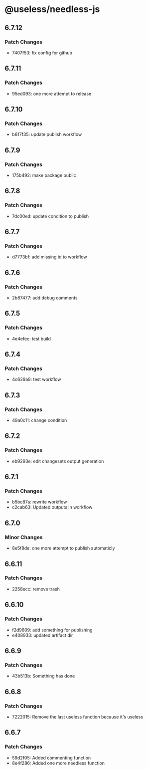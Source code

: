 # @useless/needless-js

## 6.7.12

### Patch Changes

- 7407f53: fix config for github

## 6.7.11

### Patch Changes

- 95ed093: one more attempt to release

## 6.7.10

### Patch Changes

- b617f35: update publish workflow

## 6.7.9

### Patch Changes

- 175b492: make package public

## 6.7.8

### Patch Changes

- 7dc00ed: update condition to publish

## 6.7.7

### Patch Changes

- d7773bf: add missing id to workflow

## 6.7.6

### Patch Changes

- 2b67477: add debug comments

## 6.7.5

### Patch Changes

- 4e4efec: test build

## 6.7.4

### Patch Changes

- 4c629a9: test workflow

## 6.7.3

### Patch Changes

- 49a0c11: change condition

## 6.7.2

### Patch Changes

- eb9293e: edit changesets output generation

## 6.7.1

### Patch Changes

- b5bc87a: rewrite workflow
- c2cab63: Updated outputs in workflow

## 6.7.0

### Minor Changes

- 8e5f8de: one more attempt to publish automaticly

## 6.6.11

### Patch Changes

- 2258ecc: remove trash

## 6.6.10

### Patch Changes

- f2d9609: add something for publishing
- e408933: updated artifact dir

## 6.6.9

### Patch Changes

- 43b513b: Something has done

## 6.6.8

### Patch Changes

- 7222015: Remove the last useless function because it's useless

## 6.6.7

### Patch Changes

- 59d2f05: Added commenting function
- 8e4f286: Added one more needless function

